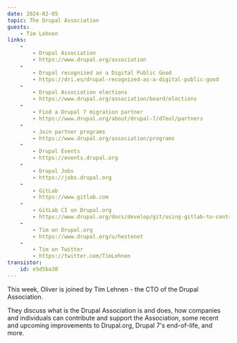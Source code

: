 ```yaml
---
date: 2024-02-05
topic: The Drupal Association
guests:
    - Tim Lehnen
links:
    -
        - Drupal Association
        - https://www.drupal.org/association
    -
        - Drupal recognized as a Digital Public Good
        - https://dri.es/drupal-recognized-as-a-digital-public-good
    -
        - Drupal Association elections
        - https://www.drupal.org/association/board/elections
    -
        - Find a Drupal 7 migration partner
        - https://www.drupal.org/about/drupal-7/d7eol/partners
    -
        - Join partner programs
        - https://www.drupal.org/association/programs
    -
        - Drupal Events
        - https://events.drupal.org
    -
        - Drupal Jobs
        - https://jobs.drupal.org
    -
        - GitLab
        - https://www.gitlab.com
    -
        - GitLab CI on Drupal.org
        - https://www.drupal.org/docs/develop/git/using-gitlab-to-contribute-to-drupal/gitlab-ci
    -
        - Tim on Drupal.org
        - https://www.drupal.org/u/hestenet
    -
        - Tim on Twitter
        - https://twitter.com/TimLehnen
transistor:
    id: e5d5ba38
---
```


This week, Oliver is joined by Tim Lehnen - the CTO of the Drupal Association.

They discuss what is the Drupal Association is and does, how companies and individuals can contribute and support the Association, some recent and upcoming improvements to Drupal.org, Drupal 7's end-of-life, and more.
